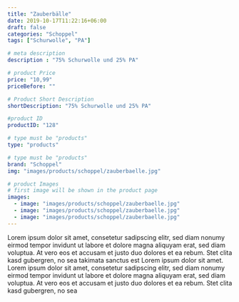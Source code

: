 ```yaml
---
title: "Zauberbälle"
date: 2019-10-17T11:22:16+06:00
draft: false
categories: "Schoppel"
tags: ["Schurwolle", "PA"]

# meta description
description : "75% Schurwolle und 25% PA"

# product Price
price: "10,99"
priceBefore: ""

# Product Short Description
shortDescription: "75% Schurwolle und 25% PA"

#product ID
productID: "128"

# type must be "products"
type: "products"

# type must be "products"
brand: "Schoppel"
img: "images/products/schoppel/zauberbaelle.jpg"    

# product Images
# first image will be shown in the product page
images:
  - image: "images/products/schoppel/zauberbaelle.jpg"
  - image: "images/products/schoppel/zauberbaelle.jpg"
  - image: "images/products/schoppel/zauberbaelle.jpg"
---
```


Lorem ipsum dolor sit amet, consetetur sadipscing elitr, sed diam nonumy eirmod tempor invidunt ut labore et dolore magna aliquyam erat, sed diam voluptua. At vero eos et accusam et justo duo dolores et ea rebum. Stet clita kasd gubergren, no sea takimata sanctus est Lorem ipsum dolor sit amet. Lorem ipsum dolor sit amet, consetetur sadipscing elitr, sed diam nonumy eirmod tempor invidunt ut labore et dolore magna aliquyam erat, sed diam voluptua. At vero eos et accusam et justo duo dolores et ea rebum. Stet clita kasd gubergren, no sea 
